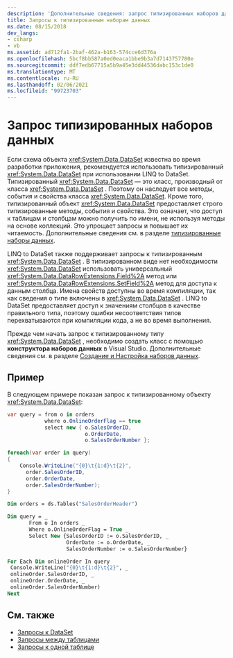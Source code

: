 ```yaml
---
description: 'Дополнительные сведения: запрос типизированных наборов данных'
title: Запросы к типизированным наборам данных
ms.date: 08/15/2018
dev_langs:
- csharp
- vb
ms.assetid: ad712fa1-2baf-462a-b163-574cce6d376a
ms.openlocfilehash: 5bcf8bb587a0ed0eaca1bbe9b3a7d7143757780e
ms.sourcegitcommit: ddf7edb67715a5b9a45e3dd44536dabc153c1de0
ms.translationtype: MT
ms.contentlocale: ru-RU
ms.lasthandoff: 02/06/2021
ms.locfileid: "99723703"
---
```

# <a name="query-typed-datasets"></a>Запрос типизированных наборов данных

Если схема объекта <xref:System.Data.DataSet> известна во время разработки приложения, рекомендуется использовать типизированный <xref:System.Data.DataSet> при использовании LINQ to DataSet. Типизированный <xref:System.Data.DataSet> — это класс, производный от класса <xref:System.Data.DataSet> . Поэтому он наследует все методы, события и свойства класса <xref:System.Data.DataSet>. Кроме того, типизированный объект <xref:System.Data.DataSet> предоставляет строго типизированные методы, события и свойства. Это означает, что доступ к таблицам и столбцам можно получить по имени, не используя методы на основе коллекций. Это упрощает запросы и повышает их читаемость. Дополнительные сведения см. в разделе [типизированные наборы данных](./dataset-datatable-dataview/typed-datasets.md).

LINQ to DataSet также поддерживает запросы к типизированным <xref:System.Data.DataSet> . В типизированном виде нет необходимости <xref:System.Data.DataSet> использовать универсальный <xref:System.Data.DataRowExtensions.Field%2A> метод или <xref:System.Data.DataRowExtensions.SetField%2A> метод для доступа к данным столбца. Имена свойств доступны во время компиляции, так как сведения о типе включены в <xref:System.Data.DataSet> . LINQ to DataSet предоставляет доступ к значениям столбцов в качестве правильного типа, поэтому ошибки несоответствия типов перехватываются при компиляции кода, а не во время выполнения.

Прежде чем начать запрос к типизированному типу <xref:System.Data.DataSet> , необходимо создать класс с помощью **конструктора наборов данных** в Visual Studio. Дополнительные сведения см. в разделе [Создание и Настройка наборов данных](/visualstudio/data-tools/create-and-configure-datasets-in-visual-studio).

## <a name="example"></a>Пример

В следующем примере показан запрос к типизированному объекту <xref:System.Data.DataSet>:

```csharp
var query = from o in orders
            where o.OnlineOrderFlag == true
            select new { o.SalesOrderID,
                         o.OrderDate,
                         o.SalesOrderNumber };

foreach(var order in query)
{
    Console.WriteLine("{0}\t{1:d}\t{2}",
      order.SalesOrderID,
      order.OrderDate,
      order.SalesOrderNumber);
}
```

```vb
Dim orders = ds.Tables("SalesOrderHeader")

Dim query = _
       From o In orders _
       Where o.OnlineOrderFlag = True _
       Select New {SalesOrderID := o.SalesOrderID, _
                   OrderDate := o.OrderDate, _
                   SalesOrderNumber := o.SalesOrderNumber}

For Each Dim onlineOrder In query
 Console.WriteLine("{0}\t{1:d}\t{2}", _
 onlineOrder.SalesOrderID, _
 onlineOrder.OrderDate, _
 onlineOrder.SalesOrderNumber)
Next
```

## <a name="see-also"></a>См. также

- [Запросы к DataSet](querying-datasets-linq-to-dataset.md)
- [Запросы между таблицами](cross-table-queries-linq-to-dataset.md)
- [Запросы к одной таблице](single-table-queries-linq-to-dataset.md)
